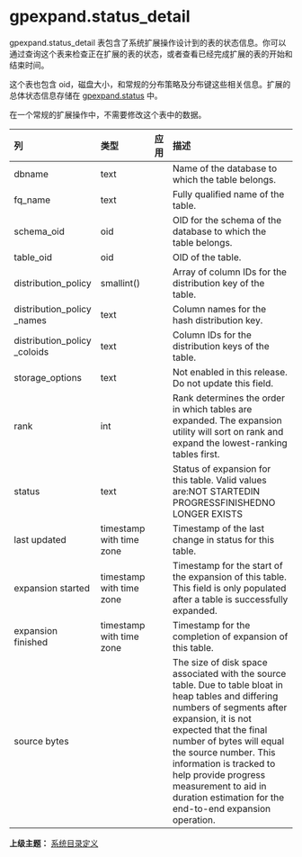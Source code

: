 # gpexpand.status\_detail

gpexpand.status\_detail 表包含了系统扩展操作设计到的表的状态信息。你可以通过查询这个表来检查正在扩展的表的状态，或者查看已经完成扩展的表的开始和结束时间。

这个表也包含 oid，磁盘大小，和常规的分布策略及分布键这些相关信息。扩展的总体状态信息存储在 [gpexpand.status](./gpexpandstatus.md) 中。

在一个常规的扩展操作中，不需要修改这个表中的数据。

| 列 | 类型 | 应用 | 描述 |
| :--- | :--- | :--- | :--- |
| dbname | text |  | Name of the database to which the table belongs. |
| fq\_name | text |  | Fully qualified name of the table. |
| schema\_oid | oid |  | OID for the schema of the database to which the table belongs. |
| table\_oid | oid |  | OID of the table. |
| distribution\_policy | smallint\(\) |  | Array of column IDs for the distribution key of the table. |
| distribution\_policy \_names | text |  | Column names for the hash distribution key. |
| distribution\_policy \_coloids | text |  | Column IDs for the distribution keys of the table. |
| storage\_options | text |  | Not enabled in this release. Do not update this field. |
| rank | int |  | Rank determines the order in which tables are expanded. The expansion utility will sort on rank and expand the lowest-ranking tables first. |
| status | text |  | Status of expansion for this table. Valid values are:NOT STARTEDIN PROGRESSFINISHEDNO LONGER EXISTS |
| last updated | timestamp with time zone |  | Timestamp of the last change in status for this table. |
| expansion started | timestamp with time zone |  | Timestamp for the start of the expansion of this table. This field is only populated after a table is successfully expanded. |
| expansion finished | timestamp with time zone |  | Timestamp for the completion of expansion of this table. |
| source bytes |  |  | The size of disk space associated with the source table. Due to table bloat in heap tables and differing numbers of segments after expansion, it is not expected that the final number of bytes will equal the source number. This information is tracked to help provide progress measurement to aid in duration estimation for the end-to-end expansion operation. |

**上级主题：** [系统目录定义](./README.md)
